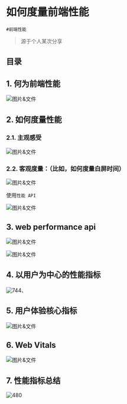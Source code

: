 
# 如何度量前端性能

`#前端性能` 

> 源于个人某次分享


## 目录
<!-- toc -->
 ## 1. 何为前端性能 

![图片&文件](./files/20241101-8.png)

## 2. 如何度量性能

### 2.1. 主观感受

![图片&文件](./files/20241101-9.png)

### 2.2. 客观度量：（比如，如何度量白屏时间）

![图片&文件](./files/20241101-10.png)

使用`性能 API`

![图片&文件](./files/20241101-11.png)

## 3. web performance api

![图片&文件](./files/20241101-12.png)

![图片&文件](./files/20241101-13.png)

## 4. 以用户为中心的性能指标

![744](#)、

## 5. 用户体验核心指标

![图片&文件](./files/20241101-15.png)

## 6. Web Vitals

![图片&文件](./files/20241101-16.png)

## 7. 性能指标总结

![480](#)
